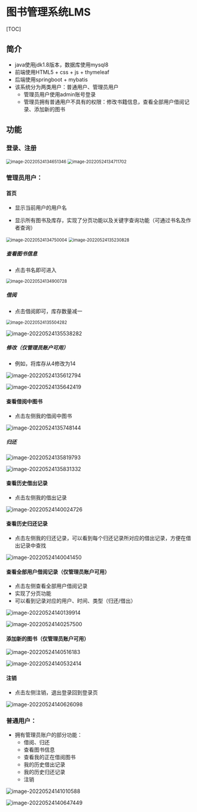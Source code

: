 # 图书管理系统LMS

[TOC]

## 简介
- java使用jdk1.8版本，数据库使用mysql8
- 前端使用HTML5 + css + js + thymeleaf
- 后端使用springboot + mybatis
- 该系统分为两类用户：普通用户、管理员用户
  - 管理员用户使用admin账号登录
  - 管理员拥有普通用户不具有的权限：修改书籍信息，查看全部用户借阅记录、添加新的图书
## 功能
### 登录、注册

<img src="README.assets/image-20220524134651346.png" alt="image-20220524134651346" style="zoom:80%;" />

<img src="README.assets/image-20220524134711702.png" alt="image-20220524134711702" style="zoom:80%;" />

### 管理员用户：

#### 首页

- 显示当前用户的用户名

- 显示所有图书及库存，实现了分页功能以及关键字查询功能（可通过书名及作者查询）

<img src="README.assets/image-20220524134750004.png" alt="image-20220524134750004" style="zoom:80%;" />

<img src="README.assets/image-20220524135230828.png" alt="image-20220524135230828" style="zoom:80%;" />

##### 查看图书信息

- 点击书名即可进入

<img src="README.assets/image-20220524134900728.png" alt="image-20220524134900728" style="zoom:80%;" />

##### 借阅

- 点击借阅即可，库存数量减一

<img src="README.assets/image-20220524135504282.png" alt="image-20220524135504282" style="zoom:80%;" />

![image-20220524135538282](README.assets/image-20220524135538282.png)

##### 修改（仅管理员账户可用）

- 例如，将库存从4修改为14

![image-20220524135612794](README.assets/image-20220524135612794.png)

![image-20220524135642419](README.assets/image-20220524135642419.png)

#### 查看借阅中图书

- 点击左侧我的借阅中图书

![image-20220524135748144](README.assets/image-20220524135748144.png)

##### 归还

![image-20220524135819793](README.assets/image-20220524135819793.png)

![image-20220524135831332](README.assets/image-20220524135831332.png)

#### 查看历史借出记录

- 点击左侧我的借出记录

![image-20220524140024726](README.assets/image-20220524140024726.png)

#### 查看历史归还记录

- 点击左侧我的归还记录，可以看到每个归还记录所对应的借出记录，方便在借出记录中查找

![image-20220524140041450](README.assets/image-20220524140041450.png)

#### 查看全部用户借阅记录（仅管理员账户可用）

- 点击左侧查看全部用户借阅记录
- 实现了分页功能
- 可以看到记录对应的用户、时间、类型（归还/借出）

![image-20220524140139914](README.assets/image-20220524140139914.png)

![image-20220524140257500](README.assets/image-20220524140257500.png)

#### 添加新的图书（仅管理员账户可用）

![image-20220524140516183](README.assets/image-20220524140516183.png)

![image-20220524140532414](README.assets/image-20220524140532414.png)

#### 注销

- 点击左侧注销，退出登录回到登录页

![image-20220524140626098](README.assets/image-20220524140626098.png)

### 普通用户：

- 拥有管理员账户的部分功能：
  - 借阅、归还
  - 查看图书信息
  - 查看我的正在借阅图书
  - 我的历史借出记录
  - 我的历史归还记录
  - 注销

![image-20220524141010588](README.assets/image-20220524141010588.png)

![image-20220524140647449](README.assets/image-20220524140647449.png)
